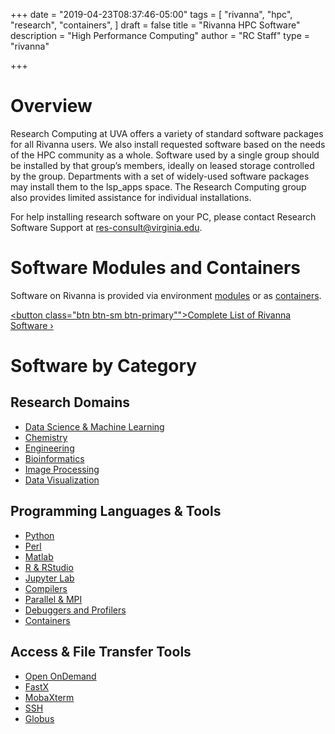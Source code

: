 +++
date = "2019-04-23T08:37:46-05:00"
tags = [
  "rivanna",
  "hpc",
  "research",
  "containers",
]
draft = false
title = "Rivanna HPC Software"
description = "High Performance Computing"
author = "RC Staff"
type = "rivanna"

+++

# Overview

Research Computing at UVA offers a variety of standard software packages for all Rivanna users. We also install requested software based on the needs of the HPC community as a whole. Software used by a single group should be installed by that group’s members, ideally on leased storage controlled by the group. Departments with a set of widely-used software packages may install them to the lsp_apps space. The Research Computing group also provides limited assistance for individual installations.

For help installing research software on your PC, please contact Research Software Support at <a href="mailto:res-consult@virginia.edu">res-consult@virginia.edu</a>.

# Software Modules and Containers

Software on Rivanna is provided via environment [modules](/userinfo/hpc/software/modules) or as [containers](/userinfo/hpc/software/containers).

<a href="/userinfo/hpc/software/complete-list/"><button class="btn btn-sm btn-primary"">Complete List of Rivanna Software &rsaquo;</button></a>

# Software by Category

## Research Domains

* [Data Science & Machine Learning](/userinfo/hpc/software/machine-learning)
* [Chemistry](/userinfo/hpc/software/chemistry)
* [Engineering](/userinfo/hpc/software/engineering)
* [Bioinformatics](/userinfo/hpc/software/bioinformatics)
* [Image Processing](/userinfo/hpc/software/imageprocessing)
* [Data Visualization](/userinfo/hpc/software/visualization)

## Programming Languages & Tools

* [Python](/userinfo/hpc/software/python)
* [Perl](/userinfo/hpc/software/perl)
* [Matlab](/userinfo/hpc/software/matlab)
* [R & RStudio](/userinfo/hpc/software/R)
* [Jupyter Lab](//userinfo/hpc/software/jupyterlab)
* [Compilers](/userinfo/hpc/software/compilers)
* [Parallel & MPI](/userinfo/hpc/software/mpi)
* [Debuggers and Profilers](/userinfo/hpc/software/debuggers)
* [Containers](/userinfo/hpc/software/containers)

## Access & File Transfer Tools

* [Open OnDemand](/userinfo/hpc/access/openondemand)
* [FastX](/userinfo/hpc/access/fastx)
* [MobaXterm](/userinfo/hpc/access/mobaxterm)
* [SSH](/userinfo/hpc/access/ssh)
* [Globus](/userinfo/hpc/filetransfer/globus)

